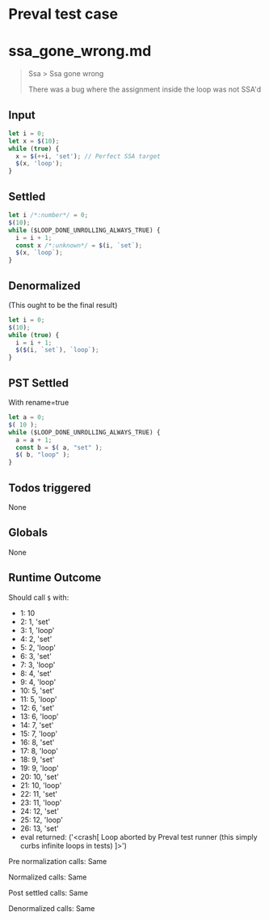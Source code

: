 # Preval test case

# ssa_gone_wrong.md

> Ssa > Ssa gone wrong
>
> There was a bug where the assignment inside the loop was not SSA'd

## Input

`````js filename=intro
let i = 0;
let x = $(10);
while (true) {
  x = $(++i, 'set'); // Perfect SSA target
  $(x, 'loop');
}
`````


## Settled


`````js filename=intro
let i /*:number*/ = 0;
$(10);
while ($LOOP_DONE_UNROLLING_ALWAYS_TRUE) {
  i = i + 1;
  const x /*:unknown*/ = $(i, `set`);
  $(x, `loop`);
}
`````


## Denormalized
(This ought to be the final result)

`````js filename=intro
let i = 0;
$(10);
while (true) {
  i = i + 1;
  $($(i, `set`), `loop`);
}
`````


## PST Settled
With rename=true

`````js filename=intro
let a = 0;
$( 10 );
while ($LOOP_DONE_UNROLLING_ALWAYS_TRUE) {
  a = a + 1;
  const b = $( a, "set" );
  $( b, "loop" );
}
`````


## Todos triggered


None


## Globals


None


## Runtime Outcome


Should call `$` with:
 - 1: 10
 - 2: 1, 'set'
 - 3: 1, 'loop'
 - 4: 2, 'set'
 - 5: 2, 'loop'
 - 6: 3, 'set'
 - 7: 3, 'loop'
 - 8: 4, 'set'
 - 9: 4, 'loop'
 - 10: 5, 'set'
 - 11: 5, 'loop'
 - 12: 6, 'set'
 - 13: 6, 'loop'
 - 14: 7, 'set'
 - 15: 7, 'loop'
 - 16: 8, 'set'
 - 17: 8, 'loop'
 - 18: 9, 'set'
 - 19: 9, 'loop'
 - 20: 10, 'set'
 - 21: 10, 'loop'
 - 22: 11, 'set'
 - 23: 11, 'loop'
 - 24: 12, 'set'
 - 25: 12, 'loop'
 - 26: 13, 'set'
 - eval returned: ('<crash[ Loop aborted by Preval test runner (this simply curbs infinite loops in tests) ]>')

Pre normalization calls: Same

Normalized calls: Same

Post settled calls: Same

Denormalized calls: Same
